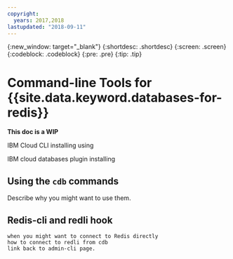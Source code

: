 ```yaml
---
copyright:
  years: 2017,2018
lastupdated: "2018-09-11"
---
```


{:new_window: target="_blank"}
{:shortdesc: .shortdesc}
{:screen: .screen}
{:codeblock: .codeblock}
{:pre: .pre}
{:tip: .tip}

# Command-line Tools for {{site.data.keyword.databases-for-redis}}

**This doc is a WIP**

IBM Cloud CLI
    installing
    using

IBM cloud databases plugin
    installing

## Using the `cdb` commands
Describe why you might want to use them.


## Redis-cli and redli hook
    when you might want to connect to Redis directly
    how to connect to redli from cdb
    link back to admin-cli page.